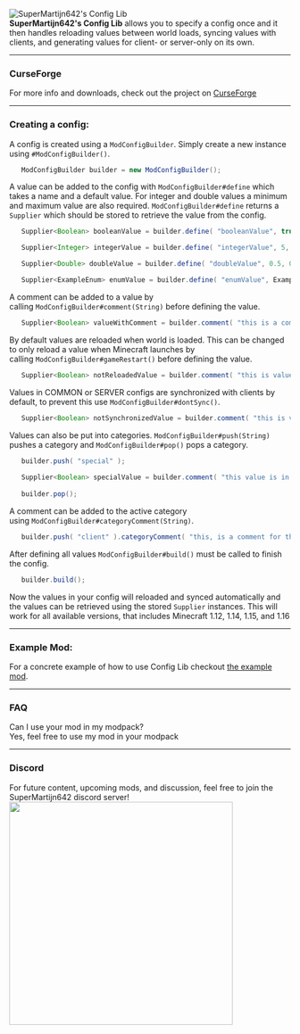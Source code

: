 ![SuperMartijn642's Config Lib](https://imgur.com/oVcLlAO.png)   
**SuperMartijn642's Config Lib** allows you to specify a config once and it then handles reloading values between world loads, syncing values with clients, and generating values for client- or server-only on its own.

---

### CurseForge
For more info and downloads, check out the project on [CurseForge](https://www.curseforge.com/minecraft/mc-mods/supermartijn642s-config-lib)

---

### Creating a config:
A config is created using a `ModConfigBuilder`.
Simply create a new instance using `#ModConfigBuilder()`.
```java
   ModConfigBuilder builder = new ModConfigBuilder();
```
A value can be added to the config with `ModConfigBuilder#define` which takes a name and a default value.
For integer and double values a minimum and maximum value are also required.
`ModConfigBuilder#define` returns a `Supplier` which should be stored to retrieve the value from the config.
```java
   Supplier<Boolean> booleanValue = builder.define( "booleanValue", true );

   Supplier<Integer> integerValue = builder.define( "integerValue", 5, 0, 10 );

   Supplier<Double> doubleValue = builder.define( "doubleValue", 0.5, 0, 1);

   Supplier<ExampleEnum> enumValue = builder.define( "enumValue", ExampleEnum.VALUE_1 );
```
A comment can be added to a value by calling `ModConfigBuilder#comment(String)` before defining the value.
```java
   Supplier<Boolean> valueWithComment = builder.comment( "this is a comment for 'valueWithComment'" ).define( "valueWithComment ", true );
```
By default values are reloaded when world is loaded.
This can be changed to only reload a value when Minecraft launches by calling `ModConfigBuilder#gameRestart()` before defining the value.
```java
   Supplier<Boolean> notReloadedValue = builder.comment( "this is value will not be reloaded" ).define( "notReloadedValue", true );
```
Values in COMMON or SERVER configs are synchronized with clients by default, to prevent this use `ModConfigBuilder#dontSync()`.
```java
   Supplier<Boolean> notSynchronizedValue = builder.comment( "this is value will not be synchronized" ).define( "notSynchronizedValue", true );
```
Values can also be put into categories.
`ModConfigBuilder#push(String)` pushes a category and `ModConfigBuilder#pop()` pops a category.
```java
   builder.push( "special" );
   
   Supplier<Boolean> specialValue = builder.comment( "this value is in the 'special' category" ).define( "specialValue", true );
   
   builder.pop();
```
A comment can be added to the active category using `ModConfigBuilder#categoryComment(String)`.
```java
   builder.push( "client" ).categoryComment( "this, is a comment for the 'client' category" );
```
After defining all values `ModConfigBuilder#build()` must be called to finish the config.
```java
   builder.build();
```
Now the values in your config will reloaded and synced automatically and the values can be retrieved using the stored `Supplier` instances.
This will work for all available versions, that includes Minecraft 1.12, 1.14, 1.15, and 1.16

---

### Example Mod:
For a concrete example of how to use Config Lib checkout [the example mod](https://github.com/SuperMartijn642/SuperMartijn642sConfigLib/blob/1.16/src/test/java/ExampleModConfig.java).

---

### FAQ
Can I use your mod in my modpack?  
Yes, feel free to use my mod in your modpack

---

### Discord
For future content, upcoming mods, and discussion, feel free to join the SuperMartijn642 discord server!  
[<img width='400' src='https://discord.com/assets/cb48d2a8d4991281d7a6a95d2f58195e.svg'>](https://discord.gg/QEbGyUYB2e)
